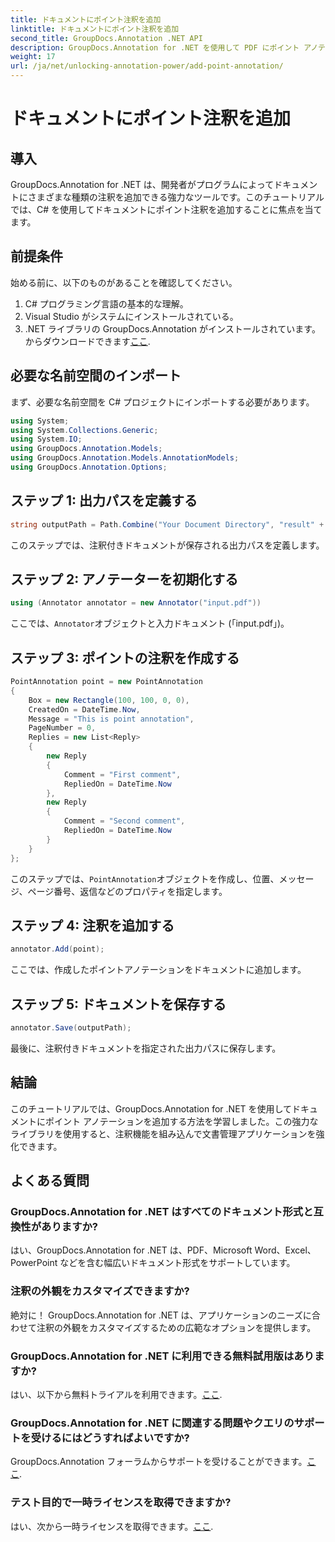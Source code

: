 ```yaml
---
title: ドキュメントにポイント注釈を追加
linktitle: ドキュメントにポイント注釈を追加
second_title: GroupDocs.Annotation .NET API
description: GroupDocs.Annotation for .NET を使用して PDF にポイント アノテーションを追加する方法を学びます。シームレスな統合のためのステップバイステップのガイド。
weight: 17
url: /ja/net/unlocking-annotation-power/add-point-annotation/
---
```


# ドキュメントにポイント注釈を追加

## 導入
GroupDocs.Annotation for .NET は、開発者がプログラムによってドキュメントにさまざまな種類の注釈を追加できる強力なツールです。このチュートリアルでは、C# を使用してドキュメントにポイント注釈を追加することに焦点を当てます。
## 前提条件
始める前に、以下のものがあることを確認してください。
1. C# プログラミング言語の基本的な理解。
2. Visual Studio がシステムにインストールされている。
3.  .NET ライブラリの GroupDocs.Annotation がインストールされています。からダウンロードできます[ここ](https://releases.groupdocs.com/annotation/net/).

## 必要な名前空間のインポート
まず、必要な名前空間を C# プロジェクトにインポートする必要があります。
```csharp
using System;
using System.Collections.Generic;
using System.IO;
using GroupDocs.Annotation.Models;
using GroupDocs.Annotation.Models.AnnotationModels;
using GroupDocs.Annotation.Options;
```
## ステップ 1: 出力パスを定義する
```csharp
string outputPath = Path.Combine("Your Document Directory", "result" + Path.GetExtension("input.pdf"));
```
このステップでは、注釈付きドキュメントが保存される出力パスを定義します。
## ステップ 2: アノテーターを初期化する
```csharp
using (Annotator annotator = new Annotator("input.pdf"))
```
ここでは、`Annotator`オブジェクトと入力ドキュメント (「input.pdf」)。
## ステップ 3: ポイントの注釈を作成する
```csharp
PointAnnotation point = new PointAnnotation
{
    Box = new Rectangle(100, 100, 0, 0),
    CreatedOn = DateTime.Now,
    Message = "This is point annotation",
    PageNumber = 0,
    Replies = new List<Reply>
    {
        new Reply
        {
            Comment = "First comment",
            RepliedOn = DateTime.Now
        },
        new Reply
        {
            Comment = "Second comment",
            RepliedOn = DateTime.Now
        }
    }
};
```
このステップでは、`PointAnnotation`オブジェクトを作成し、位置、メッセージ、ページ番号、返信などのプロパティを指定します。
## ステップ 4: 注釈を追加する
```csharp
annotator.Add(point);
```
ここでは、作成したポイントアノテーションをドキュメントに追加します。
## ステップ 5: ドキュメントを保存する
```csharp
annotator.Save(outputPath);
```
最後に、注釈付きドキュメントを指定された出力パスに保存します。

## 結論
このチュートリアルでは、GroupDocs.Annotation for .NET を使用してドキュメントにポイント アノテーションを追加する方法を学習しました。この強力なライブラリを使用すると、注釈機能を組み込んで文書管理アプリケーションを強化できます。
## よくある質問
### GroupDocs.Annotation for .NET はすべてのドキュメント形式と互換性がありますか?
はい、GroupDocs.Annotation for .NET は、PDF、Microsoft Word、Excel、PowerPoint などを含む幅広いドキュメント形式をサポートしています。
### 注釈の外観をカスタマイズできますか?
絶対に！ GroupDocs.Annotation for .NET は、アプリケーションのニーズに合わせて注釈の外観をカスタマイズするための広範なオプションを提供します。
### GroupDocs.Annotation for .NET に利用できる無料試用版はありますか?
はい、以下から無料トライアルを利用できます。[ここ](https://releases.groupdocs.com/).
### GroupDocs.Annotation for .NET に関連する問題やクエリのサポートを受けるにはどうすればよいですか?
 GroupDocs.Annotation フォーラムからサポートを受けることができます。[ここ](https://forum.groupdocs.com/c/annotation/10).
### テスト目的で一時ライセンスを取得できますか?
はい、次から一時ライセンスを取得できます。[ここ](https://purchase.groupdocs.com/temporary-license/).